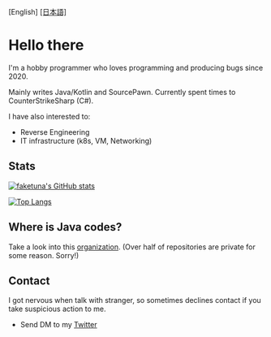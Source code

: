 [English] [[日本語]](./README_JA.md)

# Hello there

I'm a hobby programmer who loves programming and producing bugs since 2020.

Mainly writes Java/Kotlin and SourcePawn. Currently spent times to CounterStrikeSharp (C#).

I have also interested to:
* Reverse Engineering
* IT infrastructure (k8s, VM, Networking)

## Stats

[![faketuna's GitHub stats](https://github-readme-stats-git-masterorgs-github-readme-stats-team.vercel.app/api?username=faketuna&include_orgs=true)](https://github.com/anuraghazra/github-readme-stats)

[![Top Langs](https://github-readme-stats-git-masterorgs-github-readme-stats-team.vercel.app/api/top-langs/?username=faketuna&include_orgs=true)](https://github.com/anuraghazra/github-readme-stats)

## Where is Java codes?

Take a look into this [organization](https://github.com/faketunaPrivateCamp). (Over half of repositories are private for some reason. Sorry!)

## Contact

I got nervous when talk with stranger, so sometimes declines contact if you take suspicious action to me.

* Send DM to my [Twitter](https://twitter.com/ft_vrc)